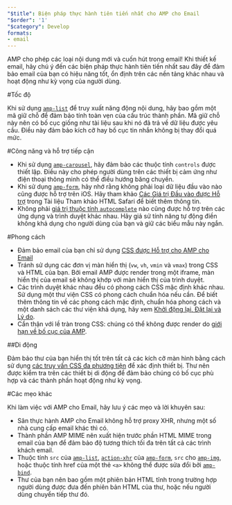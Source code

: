 ```yaml
---
"$title": Biện pháp thực hành tiên tiến nhất cho AMP cho Email
"$order": '1'
"$category": Develop
formats:
- email
---
```


AMP cho phép các loại nội dung mới và cuốn hút trong email! Khi thiết kế email, hãy chú ý đến các biện pháp thực hành tiên tiến nhất sau đây để đảm bảo email của bạn có hiệu năng tốt, ổn định trên các nền tảng khác nhau và hoạt động như kỳ vọng của người dùng.

#Tốc độ

Khi sử dụng [`amp-list`](../../../documentation/components/reference/amp-list.md?format=email) để truy xuất năng động nội dung, hãy bao gồm một mã giữ chỗ để đảm bảo tính toàn vẹn của cấu trúc thành phần. Mã giữ chỗ này nên có bố cục giống như tài liệu sau khi nó đã trả về dữ liệu được yêu cầu. Điều này đảm bảo kích cỡ hay bố cục tin nhắn không bị thay đổi quá mức.

#Công năng và hỗ trợ tiếp cận

- Khi sử dụng [`amp-carousel`](../../components/reference/amp-carousel-v0.1.md?format=email), hãy đảm bảo các thuộc tính `controls` được thiết lập. Điều này cho phép người dùng trên các thiết bị cảm ứng như điện thoại thông minh có thể điều hướng băng chuyền.
- Khi sử dụng [`amp-form`](../../../documentation/components/reference/amp-form.md?format=email), hãy nhớ rằng không phải loại dữ liệu đầu vào nào cũng được hỗ trợ trên iOS. Hãy tham khảo [Các Giá trị Đầu vào được Hỗ trợ](https://developer.apple.com/library/archive/documentation/AppleApplications/Reference/SafariHTMLRef/Articles/InputTypes.html) trong Tài liệu Tham khảo HTML Safari để biết thêm thông tin.
- Không phải [giá trị thuộc tính `autocomplete`](https://developer.mozilla.org/en-US/docs/Web/HTML/Attributes/autocomplete) nào cũng được hỗ trợ trên các ứng dụng và trình duyệt khác nhau. Hãy giả sử tính năng tự động điền không khả dụng cho người dùng của bạn và giữ các biểu mẫu này ngắn.

#Phong cách

- Đảm bảo email của bạn chỉ sử dụng [CSS được Hỗ trợ cho AMP cho Email](../learn/email-spec/amp-email-css.md?format=email)
- Tránh sử dụng các đơn vị màn hiển thị (`vw`, `vh`, `vmin` và `vmax`) trong CSS và HTML của bạn. Bởi email AMP được render trong một iframe, màn hiển thị của email sẽ không khớp với màn hiển thị của trình duyệt.
- Các trình duyệt khác nhau đều có phong cách CSS mặc định khác nhau. Sử dụng một thư viện CSS có phong cách chuẩn hóa nếu cần. Để biết thêm thông tin về các phong cách mặc định, chuẩn hóa phong cách và một danh sách các thư viện khả dụng, hãy xem [Khởi động lại, Đặt lại và Lý do](https://css-tricks.com/reboot-resets-reasoning/).
- Cẩn thận với lề tràn trong CSS: chúng có thể không được render do [giới hạn về bố cục của AMP](https://github.com/ampproject/amphtml/issues/13343#issuecomment-447380241).

##Di động

Đảm bảo thư của bạn hiển thị tốt trên tất cả các kích cỡ màn hình bằng cách sử dụng [các truy vấn CSS đa phương tiện](style_and_layout/control_layout.md?format=email) để xác định thiết bị. Thư nên được kiểm tra trên các thiết bị di động để đảm bảo chúng có bố cục phù hợp và các thành phần hoạt động như kỳ vọng.

#Các mẹo khác

Khi làm việc với AMP cho Email, hãy lưu ý các mẹo và lời khuyên sau:

- Sân thực hành AMP cho Email không hỗ trợ proxy XHR, nhưng một số nhà cung cấp email khác thì có.
- Thành phần AMP MIME nên xuất hiện trước phần HTML MIME trong email của bạn để đảm bảo độ tương thích tối đa trên tất cả các trình khách email.
- Thuộc tính `src` của [`amp-list`](../../../documentation/components/reference/amp-list.md?format=email), [`action-xhr`](../../../documentation/components/reference/amp-form.md?format=email#action-xhr) của [`amp-form`](../../../documentation/components/reference/amp-form.md?format=email), `src` cho [`amp-img`](../../../documentation/examples/documentation/amp-img.html?format=email), hoặc thuộc tính href của một thẻ `<a>` không thể được sửa đổi bởi [`amp-bind`](../../../documentation/examples/documentation/amp-bind.html?format=email).
- Thư của bạn nên bao gồm một phiên bản HTML tĩnh trong trường hợp người dùng được đưa đến phiên bản HTML của thư, hoặc nếu người dùng chuyển tiếp thư đó.
